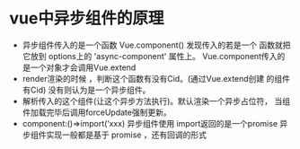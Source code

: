 
# vue中异步组件的原理
 
  - 异步组件传入的是一个函数 Vue.component() 发现传入的若是一个
    函数就把它放到 options上的 'async-component' 属性上。
    Vue.component传入的是一个对象才会调用Vue.extend
  - render渲染的时候 ，判断这个函数有没有Cid。(通过Vue.extend创建
    的组件有Cid)  没有则认为是一个异步组件。
  - 解析传入的这个组件(让这个异步方法执行)。默认渲染一个异步占位符，
    当组件加载完毕后调用forceUpdate强制更新。
  -  component:()=>import(‘xxx) 异步组件使用 import返回的是一个promise
     异步组件实现一般都是基于 promise ，还有回调的形式  